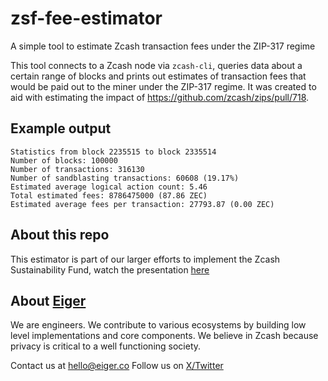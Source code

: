 # zsf-fee-estimator
A simple tool to estimate Zcash transaction fees under the ZIP-317 regime

This tool connects to a Zcash node via `zcash-cli`, queries data about a certain range of blocks and prints out estimates of transaction fees that would be paid out to the miner under the ZIP-317 regime. It was created to aid with estimating the impact of https://github.com/zcash/zips/pull/718.

## Example output

```
Statistics from block 2235515 to block 2335514
Number of blocks: 100000
Number of transactions: 316130
Number of sandblasting transactions: 60608 (19.17%)
Estimated average logical action count: 5.46
Total estimated fees: 8786475000 (87.86 ZEC)
Estimated average fees per transaction: 27793.87 (0.00 ZEC)
```

## About this repo

This estimator is part of our larger efforts to implement the Zcash Sustainability Fund, watch the presentation [here](https://www.youtube.com/watch?v=_QSYgvDV33k)

## About [Eiger](https://www.eiger.co)

We are engineers. We contribute to various ecosystems by building low level implementations and core components. We believe in Zcash because privacy is critical to a well functioning society.

Contact us at hello@eiger.co
Follow us on [X/Twitter](https://x.com/eiger_co)
